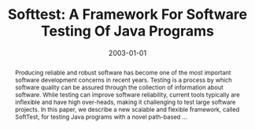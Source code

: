 ---
title: "Softtest: A Framework For Software Testing Of Java Programs"
abstract: "Producing reliable and robust software has become one of the most important software development concerns in recent years. Testing is a process by which software quality can be assured through the collection of information about software. While testing can improve software reliability, current tools typically are inflexible and have high over-heads, making it challenging to test large software projects. In this paper, we describe a new scalable and flexible framework, called SoftTest, for testing Java programs with a novel path-based …"
date: 2003-01-01
venue: "Proceedings of the 2003 OOPSLA Workshop on Eclipse Technology eXchange, October 2003, Anaheim, CA, USA"
paperurl: https://dl.acm.org/doi/abs/10.1145/965660.965677
authors: "Bruce R. Childers, Mary Lou Soffa, Jon Beaver, Lidiya Ber, Kevin Cammarata, Tom Kane, Juliya Litman and Jonathan Misurda"
awards: ""
---